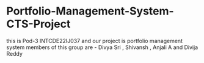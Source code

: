 # Portfolio-Management-System-CTS-Project
this is Pod-3 INTCDE22IJ037 and our project is portfolio management system 
members of this group are - Divya Sri , Shivansh , Anjali A and Divija Reddy
